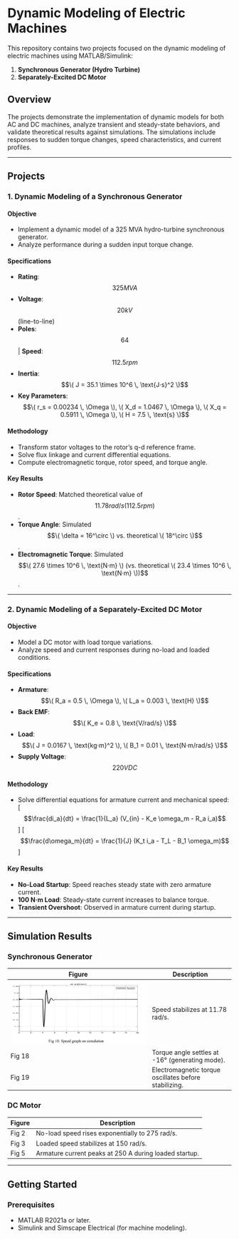 # Dynamic Modeling of Electric Machines

This repository contains two projects focused on the dynamic modeling of electric machines using MATLAB/Simulink:
1. **Synchronous Generator (Hydro Turbine)**  
2. **Separately-Excited DC Motor**  

## Overview
The projects demonstrate the implementation of dynamic models for both AC and DC machines, analyze transient and steady-state behaviors, and validate theoretical results against simulations. The simulations include responses to sudden torque changes, speed characteristics, and current profiles.

---

## Projects

### 1. Dynamic Modeling of a Synchronous Generator
#### Objective
- Implement a dynamic model of a 325 MVA hydro-turbine synchronous generator.
- Analyze performance during a sudden input torque change.

#### Specifications
- **Rating**: $$325 MVA$$  
- **Voltage**: $$20 kV$$ (line-to-line)  
- **Poles**: $$64$$ | **Speed**: $$112.5 rpm$$  
- **Inertia**: $$\( J = 35.1 \times 10^6 \, \text{J·s}^2 \)$$  
- **Key Parameters**:  
  $$\( r_s = 0.00234 \, \Omega \), \( X_d = 1.0467 \, \Omega \), \( X_q = 0.5911 \, \Omega \), \( H = 7.5 \, \text{s} \)$$  

#### Methodology
- Transform stator voltages to the rotor’s q-d reference frame.
- Solve flux linkage and current differential equations.
- Compute electromagnetic torque, rotor speed, and torque angle.

#### Key Results
- **Rotor Speed**: Matched theoretical value of $$11.78 rad/s (112.5 rpm)$$.  
- **Torque Angle**: Simulated $$\( \delta = 16^\circ \) vs. theoretical \( 18^\circ \)$$.  
- **Electromagnetic Torque**: Simulated $$\( 27.6 \times 10^6 \, \text{N·m} \) (vs. theoretical \( 23.4 \times 10^6 \, \text{N·m} \))$$.  

---

### 2. Dynamic Modeling of a Separately-Excited DC Motor
#### Objective
- Model a DC motor with load torque variations.
- Analyze speed and current responses during no-load and loaded conditions.

#### Specifications
- **Armature**: $$\( R_a = 0.5 \, \Omega \), \( L_a = 0.003 \, \text{H} \)$$  
- **Back EMF**: $$\( K_e = 0.8 \, \text{V/rad/s} \)$$  
- **Load**: $$\( J = 0.0167 \, \text{kg·m}^2 \), \( B_1 = 0.01 \, \text{N·m/rad/s} \)$$  
- **Supply Voltage**: $$220 V DC$$  

#### Methodology
- Solve differential equations for armature current and mechanical speed:
  \[
  $$\frac{di_a}{dt} = \frac{1}{L_a} (V_{in} - K_e \omega_m - R_a i_a)$$
  \]
  \[
  $$\frac{d\omega_m}{dt} = \frac{1}{J} (K_t i_a - T_L - B_1 \omega_m)$$
  \]

#### Key Results
- **No-Load Startup**: Speed reaches steady state with zero armature current.  
- **100 N·m Load**: Steady-state current increases to balance torque.  
- **Transient Overshoot**: Observed in armature current during startup.  

---

## Simulation Results
### Synchronous Generator
| Figure | Description |
|--------|-------------|
| ![](images/fig10.png) | Speed stabilizes at 11.78 rad/s. |
| Fig 18 | Torque angle settles at -16° (generating mode). |
| Fig 19 | Electromagnetic torque oscillates before stabilizing. |

### DC Motor
| Figure | Description |
|--------|-------------|
| Fig 2  | No-load speed rises exponentially to 275 rad/s. |
| Fig 3  | Loaded speed stabilizes at 150 rad/s. |
| Fig 5  | Armature current peaks at 250 A during loaded startup. |

---

## Getting Started
### Prerequisites
- MATLAB R2021a or later.
- Simulink and Simscape Electrical (for machine modeling).

